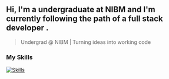 ## Hi, I'm a undergraduate at NIBM and I'm currently following the path of a full stack developer .
> Undergrad @ NIBM | Turning ideas into working code

### My Skills
[![Skills](https://skills.syvixor.com/api/icons?i=csharp,c,java,sql,nodejs,mysql,php)](https://github.com/syvixor/skills-icons)
